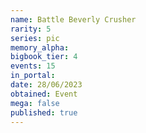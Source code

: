 ```yaml
---
name: Battle Beverly Crusher
rarity: 5
series: pic
memory_alpha:
bigbook_tier: 4
events: 15
in_portal:
date: 28/06/2023
obtained: Event
mega: false
published: true
---
```



